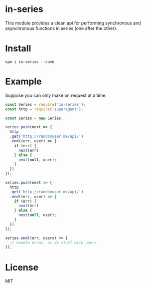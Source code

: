# in-series
This module provides a clean api for performing synchronous and asynchronous functions in series (one after the other).

# Install
```
npm i in-series --save
```

# Example
Suppose you can only make on request at a time.

```javascript
const Series = require('in-series');
const http = require('superagent');

const series = new Series;

series.push(next => {
  http
  .get('http://randomuser.me/api/')
  .end((err, user) => {
    if (err) {
      next(err)
    } else {
      next(null, user);
    }
  })
});

series.push(next => {
  http
  .get('http://randomuser.me/api/')
  .end((err, user) => {
    if (err) {
      next(err)
    } else {
      next(null, user);
    }
  })
});

series.end((err, users) => {
  // handle error, or do stuff with users
});
```

# License
MIT
